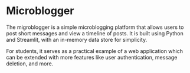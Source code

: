 # Microblogger

The migroblogger is a simple microblogging platform that allows users to post short messages and view a timeline of posts. 
It is built using Python and Streamlit, with an in-memory data store for simplicity. 

For students, it serves as a practical example of a web application which can be extended with more features like user authentication, message deletion, and more.